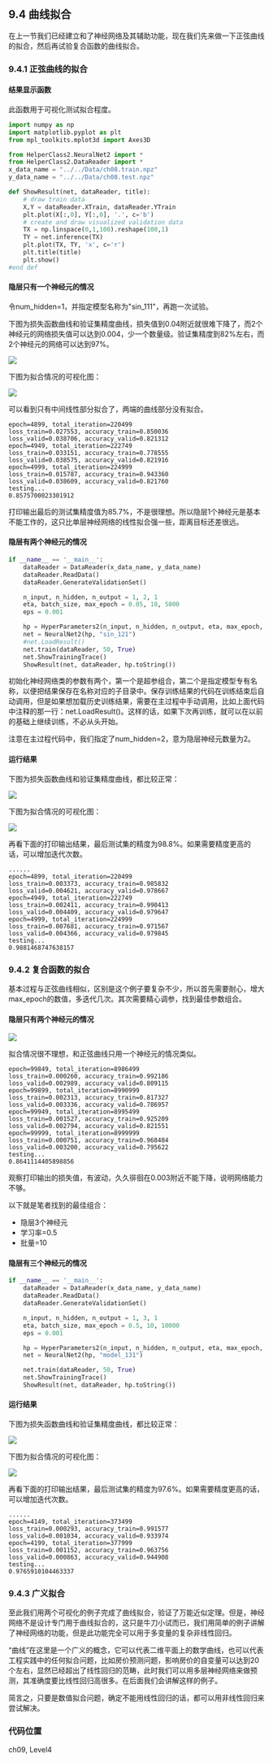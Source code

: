 <!--Copyright © Microsoft Corporation. All rights reserved.
  适用于[License](https://github.com/Microsoft/ai-edu/blob/master/LICENSE.md)版权许可-->

## 9.4 曲线拟合

在上一节我们已经建立和了神经网络及其辅助功能，现在我们先来做一下正弦曲线的拟合，然后再试验复合函数的曲线拟合。

### 9.4.1 正弦曲线的拟合
#### 结果显示函数

此函数用于可视化测试拟合程度。

```Python
import numpy as np
import matplotlib.pyplot as plt
from mpl_toolkits.mplot3d import Axes3D

from HelperClass2.NeuralNet2 import *
from HelperClass2.DataReader import *
x_data_name = "../../Data/ch08.train.npz"
y_data_name = "../../Data/ch08.test.npz"

def ShowResult(net, dataReader, title):
    # draw train data
    X,Y = dataReader.XTrain, dataReader.YTrain
    plt.plot(X[:,0], Y[:,0], '.', c='b')
    # create and draw visualized validation data
    TX = np.linspace(0,1,100).reshape(100,1)
    TY = net.inference(TX)
    plt.plot(TX, TY, 'x', c='r')
    plt.title(title)
    plt.show()
#end def
```

#### 隐层只有一个神经元的情况

令num_hidden=1，并指定模型名称为"sin_111"，再跑一次试验。

下图为损失函数曲线和验证集精度曲线，损失值到0.04附近就很难下降了，而2个神经元的网络损失值可以达到0.004，少一个数量级。验证集精度到82%左右，而2个神经元的网络可以达到97%。

<img src="../Images/9/sin_loss_1n.png" />

下图为拟合情况的可视化图：

<img src="../Images/9/sin_result_1n.png" ch="500" />

可以看到只有中间线性部分拟合了，两端的曲线部分没有拟合。

```
epoch=4899, total_iteration=220499
loss_train=0.027553, accuracy_train=0.850036
loss_valid=0.038706, accuracy_valid=0.821312
epoch=4949, total_iteration=222749
loss_train=0.033151, accuracy_train=0.778555
loss_valid=0.038575, accuracy_valid=0.821916
epoch=4999, total_iteration=224999
loss_train=0.015787, accuracy_train=0.943360
loss_valid=0.038609, accuracy_valid=0.821760
testing...
0.8575700023301912
```

打印输出最后的测试集精度值为85.7%，不是很理想。所以隐层1个神经元是基本不能工作的，这只比单层神经网络的线性拟合强一些，距离目标还差很远。

#### 隐层有两个神经元的情况

```Python
if __name__ == '__main__':
    dataReader = DataReader(x_data_name, y_data_name)
    dataReader.ReadData()
    dataReader.GenerateValidationSet()

    n_input, n_hidden, n_output = 1, 2, 1
    eta, batch_size, max_epoch = 0.05, 10, 5000
    eps = 0.001

    hp = HyperParameters2(n_input, n_hidden, n_output, eta, max_epoch, batch_size, eps, NetType.Fitting, InitialMethod.Xavier)
    net = NeuralNet2(hp, "sin_121")
    #net.LoadResult()
    net.train(dataReader, 50, True)
    net.ShowTrainingTrace()
    ShowResult(net, dataReader, hp.toString())
```

初始化神经网络类的参数有两个，第一个是超参组合，第二个是指定模型专有名称，以便把结果保存在名称对应的子目录中。保存训练结果的代码在训练结束后自动调用，但是如果想加载历史训练结果，需要在主过程中手动调用，比如上面代码中注释的那一行：net.LoadResult()。这样的话，如果下次再训练，就可以在以前的基础上继续训练，不必从头开始。

注意在主过程代码中，我们指定了num_hidden=2，意为隐层神经元数量为2。

#### 运行结果

下图为损失函数曲线和验证集精度曲线，都比较正常：

<img src="../Images/9/sin_loss_2n.png" />

下图为拟合情况的可视化图：

<img src="../Images/9/sin_result_2n.png" ch="500" />

再看下面的打印输出结果，最后测试集的精度为98.8%。如果需要精度更高的话，可以增加迭代次数。

```
......
epoch=4899, total_iteration=220499
loss_train=0.003373, accuracy_train=0.985832
loss_valid=0.004621, accuracy_valid=0.978667
epoch=4949, total_iteration=222749
loss_train=0.002411, accuracy_train=0.990413
loss_valid=0.004409, accuracy_valid=0.979647
epoch=4999, total_iteration=224999
loss_train=0.007681, accuracy_train=0.971567
loss_valid=0.004366, accuracy_valid=0.979845
testing...
0.9881468747638157
```

### 9.4.2 复合函数的拟合

基本过程与正弦曲线相似，区别是这个例子要复杂不少，所以首先需要耐心，增大max_epoch的数值，多迭代几次。其次需要精心调参，找到最佳参数组合。

#### 隐层只有两个神经元的情况

<img src="../Images/9/complex_result_2n.png" ch="500" />

拟合情况很不理想，和正弦曲线只用一个神经元的情况类似。

```
epoch=99849, total_iteration=8986499
loss_train=0.000260, accuracy_train=0.992186
loss_valid=0.002989, accuracy_valid=0.809115
epoch=99899, total_iteration=8990999
loss_train=0.002313, accuracy_train=0.817327
loss_valid=0.003336, accuracy_valid=0.786957
epoch=99949, total_iteration=8995499
loss_train=0.001527, accuracy_train=0.925209
loss_valid=0.002794, accuracy_valid=0.821551
epoch=99999, total_iteration=8999999
loss_train=0.000751, accuracy_train=0.968484
loss_valid=0.003200, accuracy_valid=0.795622
testing...
0.8641114405898856
```

观察打印输出的损失值，有波动，久久徘徊在0.003附近不能下降，说明网络能力不够。

以下就是笔者找到的最佳组合：
- 隐层3个神经元
- 学习率=0.5
- 批量=10

#### 隐层有三个神经元的情况

```Python
if __name__ == '__main__':
    dataReader = DataReader(x_data_name, y_data_name)
    dataReader.ReadData()
    dataReader.GenerateValidationSet()

    n_input, n_hidden, n_output = 1, 3, 1
    eta, batch_size, max_epoch = 0.5, 10, 10000
    eps = 0.001

    hp = HyperParameters2(n_input, n_hidden, n_output, eta, max_epoch, batch_size, eps, NetType.Fitting, InitialMethod.Xavier)
    net = NeuralNet2(hp, "model_131")

    net.train(dataReader, 50, True)
    net.ShowTrainingTrace()
    ShowResult(net, dataReader, hp.toString())
```

#### 运行结果

下图为损失函数曲线和验证集精度曲线，都比较正常：

<img src="../Images/9/complex_loss_3n.png" />

下图为拟合情况的可视化图：

<img src="../Images/9/complex_result_3n.png" ch="500" />

再看下面的打印输出结果，最后测试集的精度为97.6%。如果需要精度更高的话，可以增加迭代次数。

```
......
epoch=4149, total_iteration=373499
loss_train=0.000293, accuracy_train=0.991577
loss_valid=0.001034, accuracy_valid=0.933974
epoch=4199, total_iteration=377999
loss_train=0.001152, accuracy_train=0.963756
loss_valid=0.000863, accuracy_valid=0.944908
testing...
0.9765910104463337
```
### 9.4.3 广义拟合

至此我们用两个可视化的例子完成了曲线拟合，验证了万能近似定理。但是，神经网络不是设计专门用于曲线拟合的，这只是牛刀小试而已，我们用简单的例子讲解了神经网络的功能，但是此功能完全可以用于多变量的复杂非线性回归。

“曲线”在这里是一个广义的概念，它可以代表二维平面上的数学曲线，也可以代表工程实践中的任何拟合问题，比如房价预测问题，影响房价的自变量可以达到20个左右，显然已经超出了线性回归的范畴，此时我们可以用多层神经网络来做预测，其准确度要比线性回归高很多。在后面我们会讲解这样的例子。

简言之，只要是数值拟合问题，确定不能用线性回归的话，都可以用非线性回归来尝试解决。

### 代码位置

ch09, Level4
